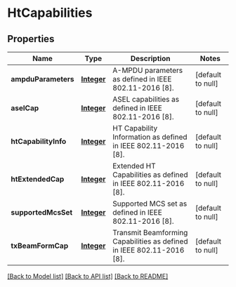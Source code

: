 # HtCapabilities
## Properties

Name | Type | Description | Notes
------------ | ------------- | ------------- | -------------
**ampduParameters** | [**Integer**](integer.md) | A-MPDU parameters as defined in IEEE 802.11-2016 [8]. | [default to null]
**aselCap** | [**Integer**](integer.md) | ASEL capabilities as defined in IEEE 802.11-2016 [8]. | [default to null]
**htCapabilityInfo** | [**Integer**](integer.md) | HT Capability Information as defined in IEEE 802.11-2016 [8]. | [default to null]
**htExtendedCap** | [**Integer**](integer.md) | Extended HT Capabilities as defined in IEEE 802.11-2016 [8]. | [default to null]
**supportedMcsSet** | [**Integer**](integer.md) | Supported MCS set as defined in IEEE 802.11-2016 [8]. | [default to null]
**txBeamFormCap** | [**Integer**](integer.md) | Transmit Beamforming Capabilities as defined in IEEE 802.11-2016 [8]. | [default to null]

[[Back to Model list]](../README.md#documentation-for-models) [[Back to API list]](../README.md#documentation-for-api-endpoints) [[Back to README]](../README.md)

